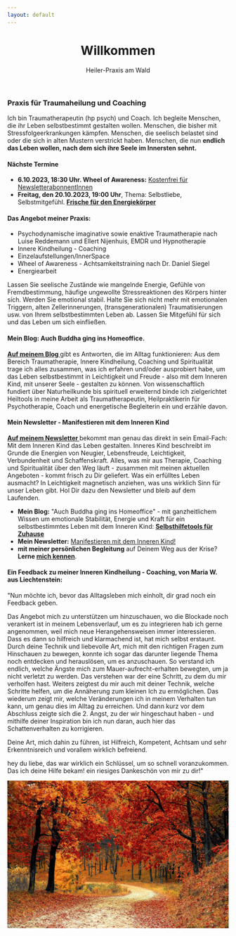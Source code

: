 ```yaml
---
layout: default
---
```

<header>
	<h1>Willkommen</h1>
	<p>Heiler-Praxis am Wald</p>
</header>


### Praxis für Traumaheilung und Coaching 

Ich bin Traumatherapeutin (hp psych) und Coach. Ich begleite Menschen, die ihr Leben selbstbestimmt gestalten 
wollen. Menschen, die bisher mit Stressfolgeerkrankungen kämpfen. Menschen, die seelisch belastet sind oder die sich 
in alten Mustern verstrickt haben. Menschen, die nun **endlich das Leben wollen, nach dem sich ihre Seele 
im Innersten sehnt.**

#### Nächste Termine
- **6.10.2023, 18:30 Uhr. Wheel of Awareness:** [Kostenfrei für NewsletterabonnentInnen](/2021/04/21/Landingspage-Newsletteranmeldung.html)
- **Freitag, den 20.10.2023, 19:00 Uhr**, Thema: Selbstliebe, Selbstmitgefühl.
 **[Frische für den Energiekörper](/2023/02/10/Gruppenabende-Meditationsreisen)**

  
#### Das Angebot meiner Praxis:

- Psychodynamische imaginative sowie enaktive Traumatherapie nach Luise Reddemann und Ellert Nijenhuis, EMDR und Hypnotherapie
- Innere Kindheilung - Coaching
- Einzelaufstellungen/InnerSpace
- Wheel of Awareness - Achtsamkeitstraining nach Dr. Daniel Siegel
- Energiearbeit 

Lassen Sie seelische Zustände wie mangelnde Energie, Gefühle von Fremdbestimmung, häufige ungewollte 
Stressreaktionen des Körpers hinter sich. Werden Sie emotional stabil. Halte Sie sich nicht mehr mit 
emotionalen Triggern, alten Zellerinnerungen, (transgenerationalen) Traumatisierungen usw. von Ihrem 
selbstbestimmten Leben ab. Lassen Sie Mitgefühl für sich und das Leben um sich einfließen.
	
<h4 id="Mein Blog: Auch Buddha ging ins Homeoffice">Mein Blog: Auch Buddha ging ins Homeoffice.</h4>

 <p><strong><a href="/blog.html">Auf meinem Blog </a></strong> gibt es Antworten, die im Alltag funktionieren: Aus dem Bereich 		Traumatherapie, Innere Kindheilung, Coaching und Spiritualität trage ich alles zusammen, was ich erfahren und/oder ausprobiert habe, um das Leben 			selbstbestimmt in Leichtigkeit und Freude - also mit dem Inneren Kind, mit unserer Seele - gestalten zu können. Von wissenschaftlich 			fundiert über Naturheilkunde bis spirituell erweiternd binde ich zielgerichtet Heiltools in meine Arbeit als Traumatherapeutin, 			Heilpraktikerin für Psychotherapie, Coach und energetische Begleiterin ein und erzähle davon.
	</p>
	
<h4> Mein Newsletter - Manifestieren mit dem Inneren Kind</h4>

<p><strong><a href="/2021/04/21/Landingspage-Newsletteranmeldung.html"> Auf meinem Newsletter </a></strong> bekommt man genau das direkt in sein Email-Fach: Mit dem Inneren Kind das Leben gestalten. Inneres Kind beschreibt im Grunde die Energien von Neugier, Lebensfreude, Leichtigkeit, Verbundenheit und Schaffenskraft. Alles, was mir aus Therapie, Coaching und Spiritualität über den Weg läuft - zusammen mit meinen aktuellen Angeboten - kommt frisch zu Dir geliefert. Was ein erfülltes Leben ausmacht? In Leichtigkeit magnetisch anziehen, was uns wirklich Sinn für unser Leben gibt. 				Hol Dir dazu den Newsletter und bleib auf dem Laufenden.</p>
	
- **Mein Blog:** "Auch Buddha ging ins Homeoffice" - mit ganzheitlichem Wissen um emotionale Stabilität, Energie und Kraft
  für ein selbstbestimmtes Leben mit dem Inneren Kind: **<a href="/blog.html"> Selbsthilfetools für Zuhause </a>**
- **Mein Newsletter:** <a href="/2021/04/21/Landingspage-Newsletteranmeldung.html"> Manifestieren mit dem Inneren Kind! </a>
- **mit meiner persönlichen Begleitung** auf Deinem Weg aus der Krise? <strong>Lerne <a href="/about/">mich kennen</a></strong>.

<h4>Ein Feedback zu meiner Inneren Kindheilung - Coaching, von Maria W. aus Liechtenstein: </h4>

<p>"Nun möchte ich, bevor das Alltagsleben mich einholt, dir grad noch ein
Feedback geben.</p> 

<p>Das Angebot mich zu unterstützen um hinzuschauen, wo die
Blockade noch verankert ist in meinem Lebensverlauf, um es zu integrieren
hab ich gerne angenommen, weil mich neue Herangehensweisen immer
interessieren. Dass es dann so hilfreich und klarmachend ist, hat mich
selbst erstaunt. Durch deine Technik und liebevolle Art, mich mit den
richtigen Fragen zum Hinschauen zu bewegen, konnte ich sogar das darunter
liegende Thema noch entdecken und herauslösen, um es anzuschauen. So
verstand ich endlich, welche Ängste mich zum Mauer-aufrecht-erhalten
bewegten, um ja nicht verletzt zu werden. Das verstehen war der eine
Schritt, zu dem du mir verholfen hast. Weiters zeigtest du mir auch mit
deiner Technik, welche Schritte helfen, um die Annäherung zum kleinen Ich
zu ermöglichen. Das wiederum zeigt mir, welche Veränderungen ich in
meinem Verhalten tun kann, um genau dies im Alltag zu erreichen. Und dann
kurz vor dem Abschluss zeigte sich die 2. Angst, zu der wir hingeschaut
haben - und mithilfe deiner Inspiration bin ich nun daran, auch hier das
Schattenverhalten zu korrigieren.</p> 

<p>Deine Art, mich dahin zu führen, ist Hilfreich, Kompetent, Achtsam und
sehr Erkenntnisreich und vorallem wirklich befreiend.</p> 

<p>hey du liebe, das war wirklich ein Schlüssel, um so schnell
voranzukommen. Das ich deine Hilfe bekam! ein riesiges Dankeschön von
mir zu dir!"</p> 

<img src="assets/2020-10-13-Frontbild.jpg" alt="" style="max-width:100%"/>
